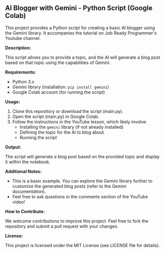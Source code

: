 ## AI Blogger with Gemini - Python Script (Google Colab)

This project provides a Python script for creating a basic AI blogger using the Gemini library. It accompanies the tutorial on Job Ready Programmer's Youtube channel.

**Description:**

This script allows you to provide a topic, and the AI will generate a blog post based on that topic using the capabilities of Gemini. 

**Requirements:**

* Python 3.x
* Gemini library (installation: `pip install gemini`)
* Google Colab account (for running the script)

**Usage:**

1. Clone this repository or download the script (main.py).
2. Open the script (main.py) in Google Colab.
3. Follow the instructions in the YouTube lesson, which likely involve:
    * Installing the `gemini` library (if not already installed)
    * Defining the topic for the AI to blog about
    * Running the script

**Output:**

The script will generate a blog post based on the provided topic and display it within the notebook.

**Additional Notes:**

* This is a basic example. You can explore the Gemini library further to customize the generated blog posts (refer to the Gemini documentation).
* Feel free to ask questions in the comments section of the YouTube video!

**How to Contribute:**

We welcome contributions to improve this project. Feel free to fork the repository and submit a pull request with your changes.

**License:**

This project is licensed under the MIT License (see LICENSE file for details).
